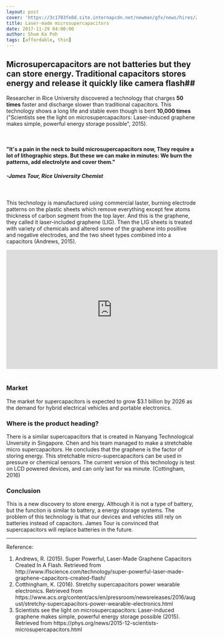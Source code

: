 ```yaml
---
layout: post
cover: 'https://3c1703fe8d.site.internapcdn.net/newman/gfx/news/hires/2015/19-scientistsse.jpg'
title: Laser-made microsupercapacitors
date: 2017-11-29 04:00:00
author: Shum Ka Poh
tags: [affordable, thin]
---
```

## Microsupercapacitors are not batteries but they can store energy. Traditional capacitors stores energy and release it quickly like camera flash##

Researcher in Rice University discovered a technology that charges **50 times** faster and discharge slower than traditional capacitors. This technology shows a long life and stable even though is bent **10,000 times** ("Scientists see the light on microsupercapacitors: Laser-induced graphene makes simple, powerful energy storage possible", 2015). 

<br>

#### "**It's a pain in the neck to build microsupercapacitors now, They require a lot of lithographic steps. But these we can make in minutes: We burn the patterns, add electrolyte and cover them.**" ####  
##### -James Tour, Rice University Chemist #####

<br>

This technology is manufactured using commercial laster, burning electrode patterns on the plastic sheets which remove everything except few atoms thickness of carbon segment from the top layer. And this is the graphene, they called it laser-included graphene (LIG). Then the LIG sheets is treated with variety of chemicals and altered some of the graphene into positive and negative electrodes, and the two sheet types combined into a capacitors (Andrews, 2015).

<iframe width="560" height="315"   style = "margin:auto;display:block;" src="https://www.youtube.com/embed/NqIa5j0Oo9E" frameborder="0" allow="autoplay; encrypted-media" allowfullscreen>
</iframe>

<br>

### Market ###
The market for supercapacitors is expected to grow $3.1 billion by 2026 as the demand for hybrid electrical vehicles and portable electronics. 

### Where is the product heading? ###
There is a similar supercapacitors that is created in Nanyang Technological Unversity in Singapore. Chen and his team managed to make a stretchable micro supercapacitors. He concludes that the graphene is the factor of storing energy. This stretchable micro-supercapacitors can be used in pressure or chemical sensors. The current version of this technology is test on LCD powered devices, and can only last for wa minute. (Cottingham, 2016)

### Conclusion ###
This is a new discovery to store energy. Although it is not a type of battery, but the function is similar to battery, a energy storage systems. The problem of this technology is that our devices and vehicles still rely on batteries instead of capacitors. James Tour is convinced that supercapacitors will replace batteries in the future.  

---
Reference:  
<ol> 
<li> Andrews, R. (2015). Super Powerful, Laser-Made Graphene Capacitors Created In A Flash. Retrieved from http://www.iflscience.com/technology/super-powerful-laser-made-graphene-capacitors-created-flash/
<li> Cotthingham, K. (2016). Stretchy supercapacitors power wearable electronics. Retrieved from https://www.acs.org/content/acs/en/pressroom/newsreleases/2016/august/stretchy-supercapacitors-power-wearable-electronics.html
<li> Scientists see the light on microsupercapacitors: Laser-induced graphene makes simple, powerful energy storage possible (2015). Retrieved from https://phys.org/news/2015-12-scientists-microsupercapacitors.html